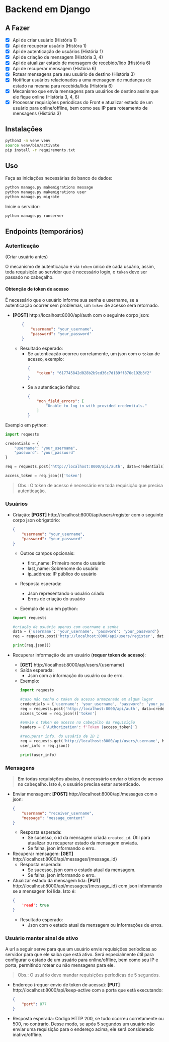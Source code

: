 # Backend em Django

## A Fazer

- [x] Api de criar usuário (História 1)
- [x] Api de recuperar usuário (Históra 1)
- [x] Api de autenticação de usuários (História 1)
- [x] Api de criação de mensagem (História 3, 4)
- [x] Api de atualizar estado de mensagem de recebido/lido (História 6)
- [x] Api de recuperar mensagem (História 6)
- [x] Rotear mensagens para seu usuário de destino (História 3)
- [x] Notificar usuários relacionados a uma mensagem de mudanças de estado na mesma para recebida/lida (História 6)
- [x] Mecanismo que envia mensagens para usuários de destino assim que ele fique online  (História 3, 4, 6)
- [x] Processar requisições períodicas do Front e atualizar estado de um usuário para online/offline, bem como seu IP para roteamento de mensagens (História 3)

## Instalações

```bash
python3 -m venv venv
source venv/bin/activate
pip install -r requirements.txt 
```

## Uso

Faça as iniciações necessárias do banco de dados:

```bash
python manage.py makemigrations message
python manage.py makemigrations user
python manage.py migrate
```

Inicie o servidor:

```bash
python manage.py runserver
```

## Endpoints (temporários)

### Autenticação

(Criar usuário antes)

O mecanismo de autenticação é via `token` único de cada usuário, assim, toda requisição ao servidor que é necessário login, o `token` deve ser passado no cabeçalho.

#### Obtenção de token de acesso

É necessário que o usuário informe sua senha e username, se a autenticação ocorrer sem problemas, um `token` de acesso será retornado.

- **[POST]** http://localhost:8000/api/auth com o seguinte corpo json:
    ```json
        {
            "username": "your_username",
            "password": "your_password"
        }
    ```
    - Resultado esperado:
        - Se autenticação ocorreu corretamente, um json com o `token` de acesso, exemplo:
            ```json
            {
                "token": "617745842d028b2b9cd36c7d189ff876d192b3f2"
            }
            ```
        - Se a autenticação falhou:
            ```json
            {
                "non_field_errors": [
                    "Unable to log in with provided credentials."
                ]
            }
            ```

Exemplo em python:

```python
import requests

credentials = {
	"username": "your_username",
	"password": "your_password"
}

req = requests.post('http://localhost:8000/api/auth', data=credentials)

access_token = req.json()['token']
```

> Obs.: O token de acesso é necessário em toda requisição que precisa autenticação.

### Usuários

- Criação: **[POST]** http://localhost:8000/api/users/register  com o seguinte corpo json obrigatório:
    ```json
    {
        "username": "your_username",
        "password": "your_password"
    }
    ```

    - Outros campos opcionais:
        - first_name: Primeiro nome do usuário
        - last_name: Sobrenome do usuário
        - ip_address: IP público do usuário
    
    - Resposta esperada: 
        - Json representando o usuário criado
        - Erros de criação do usuário

    - Exemplo de uso em python:
    ```python
    import requests

    #criação de usuário apenas com username e senha
    data = {'username': 'your_username', 'password': 'your_password'}
    req = requests.post('http://localhost:8000/api/users/register', data=data)

    print(req.json())
    ``` 
- Recuperar informação de um usuário (**requer token de acesso**):
    - **[GET]** http://localhost:8000/api/users/{username}
    - Saída esperada:
        - Json com a informação do usuário ou de erro.
    - Exemplo:
        ```python
        import requests

        #caso não tenha o token de acesso armazenado em algum lugar
        credentials = {'username': 'your_username', 'password': 'your_password'}
        req = requests.post('http://localhost:8000/api/auth', data=credentials)
        access_token = req.json()['token']

        #envie o token de acesso no cabeçalho da requisição
        headers = {'Authorization': f'Token {access_token}'}

        #recuperar info. do usuário de ID 1
        req = requests.get('http://localhost:8000/api/users/username', headers=headers)
        user_info = req.json()
        
        print(user_info)
        ```

### Mensagens

> **Em todas requisições abaixo, é necessário enviar o token de acesso no cabeçalho. Isto é, o usuário precisa estar autenticado.** 

- Enviar mensagem: **[POST]** http://localhost:8000/api/messages com o json:
    ```json
    {
	    "username": "receiver_username",
	    "message": "message_content"
    }
    ```
    - Resposta esperada:
        - Se sucesso, o id da mensagem criada `created_id`. Útil para atualizar ou recuperar estado da mensagem enviada.  
        - Se falha, json informando o erro.
- Recuperar mensagem: **[GET]** http://localhost:8000/api/messages/{message_id}
    - Resposta esperada:
        - Se sucesso, json com o estado atual da mensagem.
        - Se falha, json informando o erro.
- Atualizar estado da mensagem lida: **[PUT]** http://localhost:8000/api/messages/{message_id} com json informando se a mensagem foi lida. Isto é:
    ```json
    {
	    'read': true
    }
    ```
    - Resultado esperado:
        - Json com o estado atual da mensagem ou informações de erros.

### Usuário manter sinal de ativo

A url a seguir serve para que um usuário envie requisições períodicas ao servidor para que ele saiba que está ativo. Será especialmente útil para configurar o estado de um usuário para online/offline, bem como seu IP e porta, permitindo rotear ou não mensagens para ele.

> Obs.: O usuário deve mandar requisições períodicas de 5 segundos. 

- Endereço (requer envio de token de acesso): **[PUT]** http://localhost:8000/api/keep-active com a porta que está executando: 
    ```json
    {
        "port": 877
    }
    ```
- Resposta esperada: Código HTTP 200, se tudo ocorreu corretamente ou 500, no contrário. 
Desse modo, se após 5 segundos um usuário não enviar uma requisição para o endereço acima, ele será considerado inativo/offline. 

